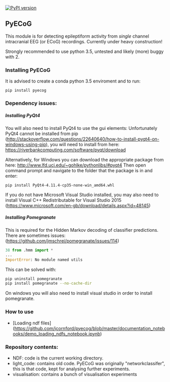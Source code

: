 [![PyPI version](https://badge.fury.io/py/pyecog.svg)](https://badge.fury.io/py/pyecog)
## PyECoG
This module is for detecting epileptiform activity from *single* channel intracranial EEG (or ECoG) recordings.
Currently under heavy construction!

Strongly recommended to use python 3.5, untested and likely (more) buggy with 2. 

### Installing PyECoG
It is advised to create a conda python 3.5 enviroment and to run:

```{bash}
pip install pyecog
```
### Dependency issues:

##### Installing PyQt4
You will also need to install PyQt4 to use the gui elements:
Unfortunately PyQt4 cannot be installed from pip (http://stackoverflow.com/questions/22640640/how-to-install-pyqt4-on-windows-using-pip), you will need to install from here:
https://riverbankcomputing.com/software/pyqt/download

Alternatively, for Windows you can download the appropriate package from here:
http://www.lfd.uci.edu/~gohlke/pythonlibs/#pyqt4
Then open command prompt and navigate to the folder that the package is in and enter:
```{bash}
pip install PyQt4-4.11.4-cp35-none-win_amd64.whl
```
If you do not have Microsoft Visual Studio installed, you may also need to install Visual C++ Redistributable for Visual Studio 2015 (https://www.microsoft.com/en-gb/download/details.aspx?id=48145)


##### Installing Pomegranate
This is required for the Hidden Markov decoding of classifier predictions. There are sometimes issues: (https://github.com/jmschrei/pomegranate/issues/114)

```python
38 from .hmm import *
...
ImportError: No module named utils
```
This can be solved with:

```bash
pip uninstall pomegranate
pip install pomegranate --no-cache-dir
```
On windows you will also need to install visual studio in order to install pomegranate.

### How to use
- [Loading ndf files] (https://github.com/jcornford/pyecog/blob/master/documentation_notebooks/demo_loading_ndfs_notebook.ipynb)

### Repository contents:
* NDF:          code is the current working directory.
* light_code:   contains old code. PyECoG was originally "networkclassifer", this is that code, kept for analysing further experiments.
* visualisation: contains a bunch of visualisation experiments
